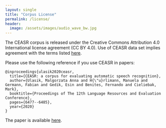 ```yaml
---
layout: single
title: "Corpus License"
permalink: /license/
header:
  image: /assets/images/audio_wave_bw.jpg
---
```


The CEASR corpus is released under the Creative Commons Attribution 4.0 International license agreement (CC BY 4.0).
Use of CEASR data set implies agreement with the terms listed [here](http://creativecommons.org/licenses/by/4.0/legalcode).

Please use the following reference if you use CEASR in papers:

```
@inproceedings{ulasik2020ceasr,
  title={CEASR: a corpus for evaluating automatic speech recognition},
  author={Ulasik, Malgorzata Anna and H{\"u}rlimann, Manuela and Germann, Fabian and Gedik, Esin and Benites, Fernando and Cieliebak, Mark},
  booktitle={Proceedings of The 12th Language Resources and Evaluation Conference},
  pages={6477--6485},
  year={2020}
}
```

The paper is available [here](https://www.aclweb.org/anthology/2020.lrec-1.798.pdf).